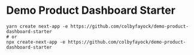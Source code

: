 # Demo Product Dashboard Starter

```
yarn create next-app -e https://github.com/colbyfayock/demo-product-dashboard-starter
# or
npx create-next-app -e https://github.com/colbyfayock/demo-product-dashboard-starter
```
